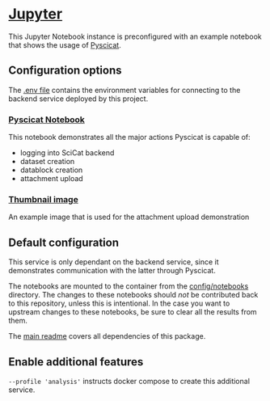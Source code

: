 # [Jupyter](https://jupyter.org/)

This Jupyter Notebook instance is preconfigured with an example notebook that shows the usage of
[Pyscicat](https://github.com/scicatproject/pyscicat).

## Configuration options

The [.env file](./config/.env) contains the environment variables for connecting to the backend service deployed by
this project.

### [Pyscicat Notebook](./config/notebooks/pyscicat.ipynb)

This notebook demonstrates all the major actions Pyscicat is capable of:

- logging into SciCat backend
- dataset creation
- datablock creation
- attachment upload

### [Thumbnail image](./config/notebooks/example_files/thumbnail.png)

An example image that is used for the attachment upload demonstration

## Default configuration

This service is only dependant on the backend service, since it demonstrates communication with the latter through
Pyscicat.

The notebooks are mounted to the container from the [config/notebooks](config/notebooks/) directory. The changes to
these notebooks should _not_ be contributed back to this repository, unless this is intentional. In the case you want to
upstream changes to these notebooks, be sure to clear all the results from them.

The [main readme](../../README.md) covers all dependencies of this package.

## Enable additional features

`--profile 'analysis'` instructs docker compose to create this additional service.
